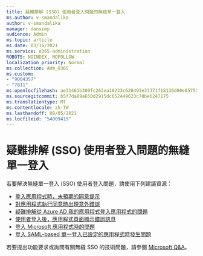 ```yaml
---
title: 疑難排解 (SSO) 使用者登入問題的無縫單一登入
ms.author: v-smandalika
author: v-smandalika
manager: dansimp
audience: Admin
ms.topic: article
ms.date: 03/16/2021
ms.service: o365-administration
ROBOTS: NOINDEX, NOFOLLOW
localization_priority: Normal
ms.collection: Adm_O365
ms.custom:
- "9004357"
- "7811"
ms.openlocfilehash: ae31461b300fc262ea10233c628493e33371f18136d00e05755971c08d2ba3d3
ms.sourcegitcommit: b5f7da89a650d2915dc652449623c78be6247175
ms.translationtype: MT
ms.contentlocale: zh-TW
ms.lasthandoff: 08/05/2021
ms.locfileid: "54009419"
---
```

# <a name="troubleshoot-seamless-single-sign-on-sso-user-sign-in-issues"></a>疑難排解 (SSO) 使用者登入問題的無縫單一登入

若要解決無縫單一登入 (SSO) 使用者登入問題，請使用下列建議資源：

- [登入應用程式時，未預期的同意提示](https://docs.microsoft.com/azure/active-directory/manage-apps/application-sign-in-unexpected-user-consent-prompt) 
- [對應用程式執行同意時出現意外錯誤](https://docs.microsoft.com/azure/active-directory/manage-apps/application-sign-in-unexpected-user-consent-error) 
- [疑難排解從 Azure AD 我的應用程式登入應用程式的問題](https://docs.microsoft.com/azure/active-directory/manage-apps/application-sign-in-other-problem-access-panel) 
- [使用者登入後，應用程式頁面顯示錯誤訊息](https://docs.microsoft.com/azure/active-directory/manage-apps/application-sign-in-problem-application-error)
- [登入 Microsoft 應用程式時的問題](https://docs.microsoft.com/azure/active-directory/manage-apps/application-sign-in-problem-first-party-microsoft) 
- [登入 SAML-based 單一登入已設定的應用程式時發生問題](https://docs.microsoft.com/azure/active-directory/manage-apps/application-sign-in-problem-federated-sso-gallery)

若要提出功能要求或詢問有關無縫 SSO 的技術問題，請參閱 [Microsoft Q&A](https://docs.microsoft.com/answers/topics/azure-ad-single-sign-on.html)。

